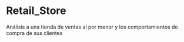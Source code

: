 # Retail_Store
Análisis a una tienda de ventas al por menor y los comportamientos de compra de sus clientes
